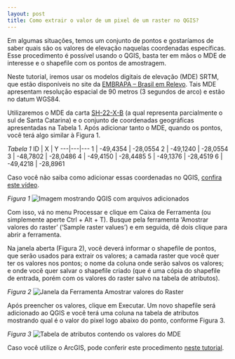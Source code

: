 ```yaml
---
layout: post
title: Como extrair o valor de um pixel de um raster no QGIS?
---
```


Em algumas situações, temos um conjunto de pontos e gostaríamos de saber quais são os valores de elevação naquelas coordenadas específicas. 
Esse procedimento é possível usando o QGIS, basta ter em mãos o MDE de interesse e o shapefile com os pontos de amostragem.

Neste tutorial, iremos usar os modelos digitais de elevação (MDE) SRTM, que estão disponíveis no site da [EMBRAPA – Brasil em Relevo](https://www.cnpm.embrapa.br/projetos/relevobr/download/index.htm). 
Tais MDE apresentam resolução espacial de 90 metros (3 segundos de arco) e estão no datum WGS84. 

Utilizaremos o MDE da carta [SH-22-X-B](https://www.cnpm.embrapa.br/projetos/relevobr/download/sc/sh-22-x-b.htm) 
(a qual representa parcialmente o sul de Santa Catarina) e o conjunto de coordenadas geográficas apresentadas na Tabela 1. 
Após adicionar tanto o MDE, quando os pontos, você terá algo similar à Figura 1.

_Tabela 1_
ID | X | Y
---|---|---
1 | -49,4354 | -28,0554
2 | -49,1240 | -28,0554
3 | -48,7802 | -28,0486
4 | -49,4150 | -28,4485
5 | -49,1376 | -28,4519
6 | -49,4218 | -28,8961

Caso você não saiba como adicionar essas coordenadas no QGIS, [confira este vídeo](https://www.youtube.com/watch?v=FMJ6KO3Ytco).

_Figura 1_
![Imagem mostrando QGIS com arquivos adicionados](basquiroto.github.io/images/ext_pixel_value_comeco.png "Tela principal do QGIS contendo pontos e MDE")

Com isso, vá no menu Processar e clique em Caixa de Ferramenta (ou simplemente aperte Ctrl + Alt + T). 
Busque pela ferramenta ‘Amostrar valores do raster’ (‘Sample raster values’) e em seguida, dê dois clique para abrir a ferramenta.

Na janela aberta (Figura 2), você deverá informar o shapefile de pontos, que serão usados para extrair os valores; a camada raster que você quer ter os valores nos pontos; 
o nome da coluna onde serão salvos os valores; e onde você quer salvar o shapefile criado (que é uma cópia do shapefile de entrada, porém com os valores do raster 
salvo na tabela de atributos).

_Figura 2_
![Janela da Ferramenta Amostrar valores do Raster](basquiroto.github.io/images/ext_pixel_value_tool.png "Janela da Ferramenta Amostrar valores do Raster")

Após preencher os valores, clique em Executar.
Um novo shapefile será adicionado ao QGIS e você terá uma coluna na tabela de atributos mostrando qual é o valor do pixel logo abaixo do ponto, conforme Figura 3.

_Figura 3_
![Tabela de atributos contendo os valores do MDE](basquiroto.github.io/images/ext_pixel_value_saida.png "Tabela de atributos contendo os valores do MDE")

Caso você utilize o ArcGIS, pode conferir este procedimento [neste tutorial](http://2engenheiros.com/2016/10/23/extraindo-dados-com-pontos-no-arcgis/).
